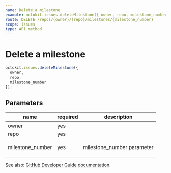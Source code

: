```yaml
---
name: Delete a milestone
example: octokit.issues.deleteMilestone({ owner, repo, milestone_number })
route: DELETE /repos/{owner}/{repo}/milestones/{milestone_number}
scope: issues
type: API method
---
```


# Delete a milestone

```js
octokit.issues.deleteMilestone({
  owner,
  repo,
  milestone_number
});
```

## Parameters

<table>
  <thead>
    <tr>
      <th>name</th>
      <th>required</th>
      <th>description</th>
    </tr>
  </thead>
  <tbody>
    <tr><td>owner</td><td>yes</td><td>

</td></tr>
<tr><td>repo</td><td>yes</td><td>

</td></tr>
<tr><td>milestone_number</td><td>yes</td><td>

milestone_number parameter

</td></tr>
  </tbody>
</table>

See also: [GitHub Developer Guide documentation](https://docs.github.com/rest/reference/issues#delete-a-milestone).
